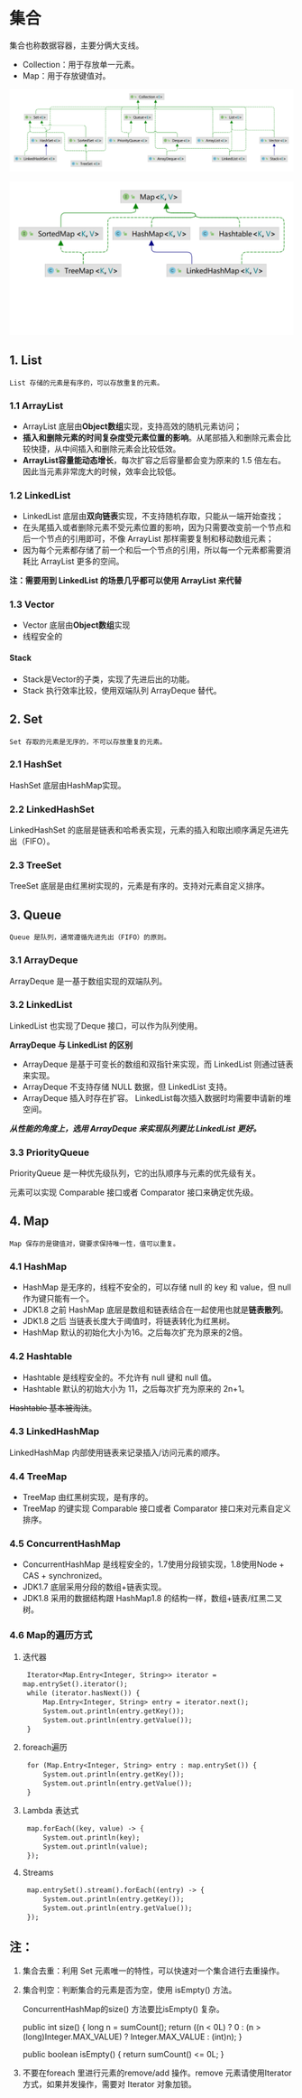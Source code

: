 # 集合
集合也称数据容器，主要分俩大支线。
* Collection：用于存放单一元素。
* Map：用于存放键值对。

![](./img/Collection.png)

![](./img/map.png)

## 1. List
    List 存储的元素是有序的，可以存放重复的元素。

### 1.1 ArrayList

* ArrayList 底层由**Object数组**实现，支持高效的随机元素访问；
* **插入和删除元素的时间复杂度受元素位置的影响**。从尾部插入和删除元素会比较快捷，从中间插入和删除元素会比较低效。
* **ArrayList容量能动态增长**，每次扩容之后容量都会变为原来的 1.5 倍左右。因此当元素非常庞大的时候，效率会比较低。

### 1.2 LinkedList

* LinkedList 底层由**双向链表**实现，不支持随机存取，只能从一端开始查找；
* 在头尾插入或者删除元素不受元素位置的影响，因为只需要改变前一个节点和后一个节点的引用即可，不像 ArrayList 那样需要复制和移动数组元素；
* 因为每个元素都存储了前一个和后一个节点的引用，所以每一个元素都需要消耗比 ArrayList 更多的空间。

**注：需要用到 LinkedList 的场景几乎都可以使用 ArrayList 来代替**

### 1.3 Vector 
* Vector 底层由**Object数组**实现
* 线程安全的

#### Stack
* Stack是Vector的子类，实现了先进后出的功能。
* Stack 执行效率比较，使用双端队列 ArrayDeque 替代。

## 2. Set
    Set 存取的元素是无序的，不可以存放重复的元素。

### 2.1 HashSet
HashSet 底层由HashMap实现。

### 2.2 LinkedHashSet
LinkedHashSet 的底层是链表和哈希表实现，元素的插入和取出顺序满足先进先出（FIFO）。

### 2.3 TreeSet 
TreeSet 底层是由红黑树实现的，元素是有序的。支持对元素自定义排序。

## 3. Queue
    Queue 是队列，通常遵循先进先出（FIFO）的原则。

### 3.1 ArrayDeque
ArrayDeque 是一基于数组实现的双端队列。

### 3.2 LinkedList
LinkedList 也实现了Deque 接口，可以作为队列使用。

**ArrayDeque 与 LinkedList 的区别**
* ArrayDeque 是基于可变长的数组和双指针来实现，而 LinkedList 则通过链表来实现。
* ArrayDeque 不支持存储 NULL 数据，但 LinkedList 支持。
* ArrayDeque 插入时存在扩容。 LinkedList每次插入数据时均需要申请新的堆空间。

**_从性能的角度上，选用 ArrayDeque 来实现队列要比 LinkedList 更好。_**

### 3.3 PriorityQueue
PriorityQueue 是一种优先级队列，它的出队顺序与元素的优先级有关。

元素可以实现 Comparable 接口或者 Comparator 接口来确定优先级。

## 4. Map
    Map 保存的是键值对，键要求保持唯一性，值可以重复。
### 4.1 HashMap
* HashMap 是无序的，线程不安全的，可以存储 null 的 key 和 value，但 null 作为键只能有一个。
* JDK1.8 之前 HashMap 底层是数组和链表结合在一起使用也就是**链表散列**。
* JDK1.8 之后 当链表长度大于阈值时，将链表转化为红黑树。
* HashMap 默认的初始化大小为16。之后每次扩充为原来的2倍。

### 4.2 Hashtable
* Hashtable 是线程安全的。不允许有 null 键和 null 值。
* Hashtable 默认的初始大小为 11，之后每次扩充为原来的 2n+1。

~~Hashtable 基本被淘汰~~。

### 4.3 LinkedHashMap
LinkedHashMap 内部使用链表来记录插入/访问元素的顺序。

### 4.4 TreeMap
* TreeMap 由红黑树实现，是有序的。
* TreeMap 的键实现 Comparable 接口或者 Comparator 接口来对元素自定义排序。

### 4.5 ConcurrentHashMap
* ConcurrentHashMap 是线程安全的，1.7使用分段锁实现，1.8使用Node + CAS + synchronized。
* JDK1.7 底层采用分段的数组+链表实现。
* JDK1.8 采用的数据结构跟 HashMap1.8 的结构一样，数组+链表/红黑二叉树。

### 4.6 Map的遍历方式
1. 迭代器

        Iterator<Map.Entry<Integer, String>> iterator = map.entrySet().iterator();
        while (iterator.hasNext()) {
            Map.Entry<Integer, String> entry = iterator.next();
            System.out.println(entry.getKey());
            System.out.println(entry.getValue());
        }
2. foreach遍历

        for (Map.Entry<Integer, String> entry : map.entrySet()) {
            System.out.println(entry.getKey());
            System.out.println(entry.getValue());
        }
    
3. Lambda 表达式

        map.forEach((key, value) -> {
            System.out.println(key);
            System.out.println(value);
        });

4. Streams 

        map.entrySet().stream().forEach((entry) -> {
            System.out.println(entry.getKey());
            System.out.println(entry.getValue());
        });

## 注：
1. 集合去重：利用 Set 元素唯一的特性，可以快速对一个集合进行去重操作。
2. 集合判空：判断集合的元素是否为空，使用 isEmpty() 方法。

   ConcurrentHashMap的size() 方法要比isEmpty() 复杂。


      public int size() {
         long n = sumCount();
         return ((n < 0L) ? 0 :
         (n > (long)Integer.MAX_VALUE) ? Integer.MAX_VALUE :
         (int)n);
      }

      public boolean isEmpty() {
         return sumCount() <= 0L; 
      }

3. 不要在foreach 里进行元素的remove/add 操作。remove 元素请使用Iterator 方式，如果并发操作，需要对 Iterator 对象加锁。